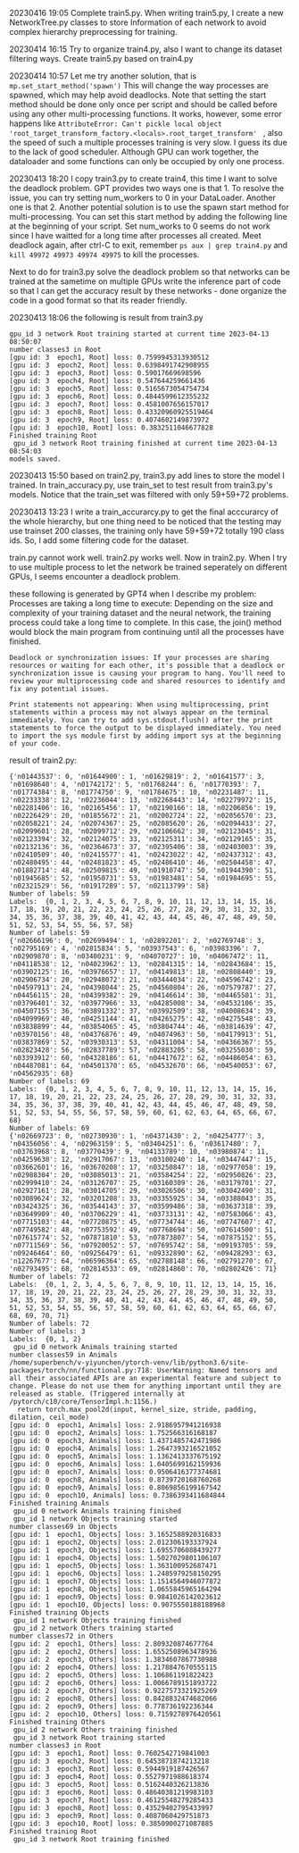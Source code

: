 20230416 19:05 Complete train5.py. When writing train5.py, I create a new NetworkTree.py classes to store 
Information of each network to avoid complex hierarchy preprocessing for training.


20230414 16:15 Try to organize train4.py, also I want to change its dataset filtering ways. Create train5.py based on train4.py


20230414 10:57 Let me try another solution, that is `mp.set_start_method('spawn')` This will change the way processes are spawned, which may help avoid deadlocks. Note that setting the start method should be done only once per script and should be called before using any other multi-processing functions. It works, however, some error happens like `AttributeError: Can't pickle local object 'root_target_transform_factory.<locals>.root_target_transform' ` , also the speed of such a multiple processes training is very slow. I guess its due to the lack of good scheduler. Although GPU can work together, the dataloader and some functions can only be occupied by only one process.


20230413 18:20 I copy train3.py to create train4, this time I want to solve the deadlock problem. GPT provides two ways one is that 1. To resolve the issue, you can try setting num_workers to 0 in your DataLoader. Another one is that 2. Another potential solution is to use the spawn start method for multi-processing. You can set this start method by adding the following line at the beginning of your script.
Set num_works to 0 seems do not work since I have waitted for a long time after processes all created. 
Meet deadlock again, after ctrl-C to exit, remember `ps aux | grep train4.py` and `kill 49972 49973 49974 49975` to kill the processes.


Next to do for train3.py
    solve the deadlock problem so that networks can be trained at the sametime on multiple GPUs
    write the inference part of code so that I can get the accuracy result by these networks - done
    organize the code in a good format so that its reader friendly.


20230413 18:06 the following is result from train3.py
```
gpu_id 3 network Root training started at current time 2023-04-13 08:50:07
number classes3 in Root
[gpu id: 3  epoch1, Root] loss: 0.7599945313930512
[gpu id: 3  epoch2, Root] loss: 0.6398491742908955
[gpu id: 3  epoch3, Root] loss: 0.59017669698596
[gpu id: 3  epoch4, Root] loss: 0.547644259661436
[gpu id: 3  epoch5, Root] loss: 0.5165673054754734
[gpu id: 3  epoch6, Root] loss: 0.4844599612355232
[gpu id: 3  epoch7, Root] loss: 0.4581007656157017
[gpu id: 3  epoch8, Root] loss: 0.43320960925519464
[gpu id: 3  epoch9, Root] loss: 0.4074602149873972
[gpu id: 3  epoch10, Root] loss: 0.3832511046677828
Finished training Root
 gpu_id 3 network Root training finished at current time 2023-04-13 08:54:03
models saved.
```


20230413 15:50 based on train2.py, train3.py add lines to store the model I trained. In train_accuracy.py, use train_set to test result from train3.py's models. Notice that the train_set was filtered with only 59+59+72 problems.


20230413 13:23 I write a train_accurarcy.py to get the final acccurarcy of the whole hierarchy, but one thing need to be noticed
that the testing may use trainset 200 classes, the training only have 59+59+72 totally 190 class ids. So, I add some filtering code 
for the dataset.


train.py cannot work well.
train2.py works well. Now in train2.py. When I try to use multiple process to let the network be trained seperately on different GPUs, I seems encounter a deadlock problem. 

these following is generated by GPT4 when I describe my problem:
    Processes are taking a long time to execute: Depending on the size and complexity of your training dataset and the neural network, the training process could take a long time to complete. In this case, the join() method would block the main program from continuing until all the processes have finished.

    Deadlock or synchronization issues: If your processes are sharing resources or waiting for each other, it's possible that a deadlock or synchronization issue is causing your program to hang. You'll need to review your multiprocessing code and shared resources to identify and fix any potential issues.

    Print statements not appearing: When using multiprocessing, print statements within a process may not always appear on the terminal immediately. You can try to add sys.stdout.flush() after the print statements to force the output to be displayed immediately. You need to import the sys module first by adding import sys at the beginning of your code.

result of train2.py:
```
{'n01443537': 0, 'n01644900': 1, 'n01629819': 2, 'n01641577': 3, 'n01698640': 4, 'n01742172': 5, 'n01768244': 6, 'n01770393': 7, 'n01774384': 8, 'n01774750': 9, 'n01784675': 10, 'n02231487': 11, 'n02233338': 12, 'n02236044': 13, 'n02268443': 14, 'n02279972': 15, 'n02281406': 16, 'n02165456': 17, 'n02190166': 18, 'n02206856': 19, 'n02226429': 20, 'n01855672': 21, 'n02002724': 22, 'n02056570': 23, 'n02058221': 24, 'n02074367': 25, 'n02085620': 26, 'n02094433': 27, 'n02099601': 28, 'n02099712': 29, 'n02106662': 30, 'n02123045': 31, 'n02123394': 32, 'n02124075': 33, 'n02125311': 34, 'n02129165': 35, 'n02132136': 36, 'n02364673': 37, 'n02395406': 38, 'n02403003': 39, 'n02410509': 40, 'n02415577': 41, 'n02423022': 42, 'n02437312': 43, 'n02480495': 44, 'n02481823': 45, 'n02486410': 46, 'n02504458': 47, 'n01882714': 48, 'n02509815': 49, 'n01910747': 50, 'n01944390': 51, 'n01945685': 52, 'n01950731': 53, 'n01983481': 54, 'n01984695': 55, 'n02321529': 56, 'n01917289': 57, 'n02113799': 58}
Number of labels: 59
Labels:  {0, 1, 2, 3, 4, 5, 6, 7, 8, 9, 10, 11, 12, 13, 14, 15, 16, 17, 18, 19, 20, 21, 22, 23, 24, 25, 26, 27, 28, 29, 30, 31, 32, 33, 34, 35, 36, 37, 38, 39, 40, 41, 42, 43, 44, 45, 46, 47, 48, 49, 50, 51, 52, 53, 54, 55, 56, 57, 58}
Number of labels: 59
{'n02666196': 0, 'n02699494': 1, 'n02892201': 2, 'n02769748': 3, 'n02795169': 4, 'n02815834': 5, 'n03937543': 6, 'n03983396': 7, 'n02909870': 8, 'n03400231': 9, 'n04070727': 10, 'n04067472': 11, 'n04118538': 12, 'n04023962': 13, 'n02841315': 14, 'n02843684': 15, 'n03902125': 16, 'n03976657': 17, 'n04149813': 18, 'n02808440': 19, 'n02906734': 20, 'n02948072': 21, 'n03444034': 22, 'n04596742': 23, 'n04597913': 24, 'n04398044': 25, 'n04560804': 26, 'n07579787': 27, 'n04456115': 28, 'n04399382': 29, 'n04146614': 30, 'n04465501': 31, 'n03796401': 32, 'n03977966': 33, 'n04285008': 34, 'n04532106': 35, 'n04507155': 36, 'n03891332': 37, 'n03992509': 38, 'n04008634': 39, 'n04099969': 40, 'n04251144': 41, 'n04265275': 42, 'n04275548': 43, 'n03838899': 44, 'n03854065': 45, 'n03804744': 46, 'n03814639': 47, 'n03970156': 48, 'n04376876': 49, 'n04074963': 50, 'n04179913': 51, 'n03837869': 52, 'n03930313': 53, 'n04311004': 54, 'n04366367': 55, 'n02823428': 56, 'n02837789': 57, 'n02883205': 58, 'n03255030': 59, 'n03393912': 60, 'n04328186': 61, 'n04417672': 62, 'n04486054': 63, 'n04487081': 64, 'n04501370': 65, 'n04532670': 66, 'n04540053': 67, 'n04562935': 68}
Number of labels: 69
Labels:  {0, 1, 2, 3, 4, 5, 6, 7, 8, 9, 10, 11, 12, 13, 14, 15, 16, 17, 18, 19, 20, 21, 22, 23, 24, 25, 26, 27, 28, 29, 30, 31, 32, 33, 34, 35, 36, 37, 38, 39, 40, 41, 42, 43, 44, 45, 46, 47, 48, 49, 50, 51, 52, 53, 54, 55, 56, 57, 58, 59, 60, 61, 62, 63, 64, 65, 66, 67, 68}
Number of labels: 69
{'n02669723': 0, 'n02730930': 1, 'n04371430': 2, 'n04254777': 3, 'n04356056': 4, 'n02963159': 5, 'n03404251': 6, 'n03617480': 7, 'n03763968': 8, 'n03770439': 9, 'n04133789': 10, 'n03980874': 11, 'n04259630': 12, 'n02917067': 13, 'n03100240': 14, 'n03447447': 15, 'n03662601': 16, 'n03670208': 17, 'n03250847': 18, 'n02977058': 19, 'n02988304': 20, 'n03085013': 21, 'n03584254': 22, 'n02950826': 23, 'n02999410': 24, 'n03126707': 25, 'n03160309': 26, 'n03179701': 27, 'n02927161': 28, 'n03014705': 29, 'n03026506': 30, 'n03042490': 31, 'n03089624': 32, 'n03201208': 33, 'n03355925': 34, 'n03388043': 35, 'n03424325': 36, 'n03544143': 37, 'n03599486': 38, 'n03637318': 39, 'n03649909': 40, 'n03706229': 41, 'n03733131': 42, 'n07583066': 43, 'n07715103': 44, 'n07720875': 45, 'n07734744': 46, 'n07747607': 47, 'n07749582': 48, 'n07753592': 49, 'n07768694': 50, 'n07614500': 51, 'n07615774': 52, 'n07871810': 53, 'n07873807': 54, 'n07875152': 55, 'n07711569': 56, 'n07920052': 57, 'n07695742': 58, 'n09193705': 59, 'n09246464': 60, 'n09256479': 61, 'n09332890': 62, 'n09428293': 63, 'n12267677': 64, 'n06596364': 65, 'n02788148': 66, 'n02791270': 67, 'n02793495': 68, 'n02814533': 69, 'n02814860': 70, 'n02802426': 71}
Number of labels: 72
Labels:  {0, 1, 2, 3, 4, 5, 6, 7, 8, 9, 10, 11, 12, 13, 14, 15, 16, 17, 18, 19, 20, 21, 22, 23, 24, 25, 26, 27, 28, 29, 30, 31, 32, 33, 34, 35, 36, 37, 38, 39, 40, 41, 42, 43, 44, 45, 46, 47, 48, 49, 50, 51, 52, 53, 54, 55, 56, 57, 58, 59, 60, 61, 62, 63, 64, 65, 66, 67, 68, 69, 70, 71}
Number of labels: 72
Number of labels: 3
Labels:  {0, 1, 2}
 gpu_id 0 network Animals training started 
number classes59 in Animals
/home/superbench/v-yiyunchen/ytorch-venv/lib/python3.6/site-packages/torch/nn/functional.py:718: UserWarning: Named tensors and all their associated APIs are an experimental feature and subject to change. Please do not use them for anything important until they are released as stable. (Triggered internally at  /pytorch/c10/core/TensorImpl.h:1156.)
  return torch.max_pool2d(input, kernel_size, stride, padding, dilation, ceil_mode)
[gpu id: 0  epoch1, Animals] loss: 2.9186957941216938
[gpu id: 0  epoch2, Animals] loss: 1.752566316168187
[gpu id: 0  epoch3, Animals] loss: 1.4371485742471986
[gpu id: 0  epoch4, Animals] loss: 1.2647393216521052
[gpu id: 0  epoch5, Animals] loss: 1.1362413337675192
[gpu id: 0  epoch6, Animals] loss: 1.0405699162159936
[gpu id: 0  epoch7, Animals] loss: 0.9506416377374681
[gpu id: 0  epoch8, Animals] loss: 0.8739720168760268
[gpu id: 0  epoch9, Animals] loss: 0.8069856199167542
[gpu id: 0  epoch10, Animals] loss: 0.7386393411684844
Finished training Animals
 gpu_id 0 network Animals training finished 
 gpu_id 1 network Objects training started 
number classes69 in Objects
[gpu id: 1  epoch1, Objects] loss: 3.1652588920316833
[gpu id: 1  epoch2, Objects] loss: 2.012306193337924
[gpu id: 1  epoch3, Objects] loss: 1.6955706088439277
[gpu id: 1  epoch4, Objects] loss: 1.5027029801106107
[gpu id: 1  epoch5, Objects] loss: 1.363100952687471
[gpu id: 1  epoch6, Objects] loss: 1.2485979258150295
[gpu id: 1  epoch7, Objects] loss: 1.1514564946077872
[gpu id: 1  epoch8, Objects] loss: 1.0655845965164294
[gpu id: 1  epoch9, Objects] loss: 0.9841026142023612
[gpu id: 1  epoch10, Objects] loss: 0.9075550188188968
Finished training Objects
 gpu_id 1 network Objects training finished 
 gpu_id 2 network Others training started 
number classes72 in Others
[gpu id: 2  epoch1, Others] loss: 2.809320874677764
[gpu id: 2  epoch2, Others] loss: 1.6552508963478936
[gpu id: 2  epoch3, Others] loss: 1.3834607867730988
[gpu id: 2  epoch4, Others] loss: 1.2178847670555115
[gpu id: 2  epoch5, Others] loss: 1.106861191822423
[gpu id: 2  epoch6, Others] loss: 1.0066789151893722
[gpu id: 2  epoch7, Others] loss: 0.9227573321925269
[gpu id: 2  epoch8, Others] loss: 0.8428832474682066
[gpu id: 2  epoch9, Others] loss: 0.778736192236344
[gpu id: 2  epoch10, Others] loss: 0.7159278976420561
Finished training Others
 gpu_id 2 network Others training finished 
 gpu_id 3 network Root training started 
number classes3 in Root
[gpu id: 3  epoch1, Root] loss: 0.7602542719841003
[gpu id: 3  epoch2, Root] loss: 0.6453871874213218
[gpu id: 3  epoch3, Root] loss: 0.5944919187426567
[gpu id: 3  epoch4, Root] loss: 0.5527971988618374
[gpu id: 3  epoch5, Root] loss: 0.5162440326213836
[gpu id: 3  epoch6, Root] loss: 0.48640381219983103
[gpu id: 3  epoch7, Root] loss: 0.46125548279285433
[gpu id: 3  epoch8, Root] loss: 0.43529402795433997
[gpu id: 3  epoch9, Root] loss: 0.4087060429751873
[gpu id: 3  epoch10, Root] loss: 0.3850900271087885
Finished training Root
 gpu_id 3 network Root training finished
```




